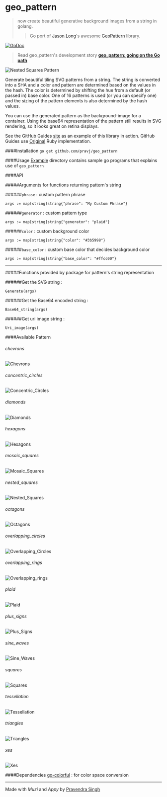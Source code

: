 geo_pattern
===========
> now create beautiful generative background images from a string in golang.
> > Go port of [Jason Long](https://github.com/jasonlong)'s awesome [GeoPattern](https://github.com/jasonlong/geo_pattern) library.

[![GoDoc](https://godoc.org/github.com/pravj/geo_pattern?status.svg)](http://godoc.org/github.com/pravj/geo_pattern)

> Read geo_pattern's development story [**geo_pattern: going on the Go path**](http://pravj.github.io/blog/2014/11/03/going-on-the-go-path/)

![Nested Squares Pattern](https://raw.githubusercontent.com/pravj/geo_pattern/master/examples/patterns/pattern.png)

Generate beautiful tiling SVG patterns from a string. The string is converted into a SHA and a color and pattern are determined based on the values in the hash. The color is determined by shifting the hue from a default (or passed in) base color. One of 16 patterns is used (or you can specify one) and the sizing of the pattern elements is also determined by the hash values.

You can use the generated pattern as the background-image for a container. Using the base64 representation of the pattern still results in SVG rendering, so it looks great on retina displays.

See the GitHub Guides [site](https://guides.github.com) as an example of this library in action. GitHub Guides use [Original](https://github.com/jasonlong/geo_pattern) Ruby implementation.

####Installation
`go get github.com/pravj/geo_pattern`

####Usage
[Example](https://github.com/pravj/geo_pattern/tree/master/examples) directory contains sample go programs that explains use of `geo_pattern`

####API

#####Arguments for functions returning pattern's string

######`phrase` : custom pattern phrase
```
args := map[string]string{"phrase": "My Custom Phrase"}
```

######`generator` : custom pattern type
```
args := map[string]string{"generator": "plaid"}
```

######`color` : custom background color
```
args := map[string]string{"color": "#3b5998"}
```

######`base_color` : custom base color that decides background color
```
args := map[string]string{"base_color": "#ffcc00"}
```
---
#####Functions provided by package for pattern's string representation

######Get the SVG string :
```
Generate(args)
```
######Get the Base64 encoded string :
```
Base64_string(args)
```
######Get uri image string :
```
Uri_image(args)
```

####Available Pattern

###### chevrons
![Chevrons](https://raw.githubusercontent.com/pravj/geo_pattern/master/examples/patterns/chevrons.png)

###### concentric_circles
![Concentric_Circles](https://raw.githubusercontent.com/pravj/geo_pattern/master/examples/patterns/concentric_circles.png)

###### diamonds
![Diamonds](https://raw.githubusercontent.com/pravj/geo_pattern/master/examples/patterns/diamonds.png)

###### hexagons
![Hexagons](https://raw.githubusercontent.com/pravj/geo_pattern/master/examples/patterns/hexagons.png)

###### mosaic_squares
![Mosaic_Squares](https://raw.githubusercontent.com/pravj/geo_pattern/master/examples/patterns/mosaic_squares.png)

###### nested_squares
![Nested_Squares](https://raw.githubusercontent.com/pravj/geo_pattern/master/examples/patterns/nested_squares.png)

###### octagons
![Octagons](https://raw.githubusercontent.com/pravj/geo_pattern/master/examples/patterns/octagons.png)

###### overlapping_circles
![Overlapping_Circles](https://raw.githubusercontent.com/pravj/geo_pattern/master/examples/patterns/overlapping_circles.png)

###### overlapping_rings
![Overlapping_rings](https://raw.githubusercontent.com/pravj/geo_pattern/master/examples/patterns/overlapping_rings.png)

###### plaid
![Plaid](https://raw.githubusercontent.com/pravj/geo_pattern/master/examples/patterns/plaid.png)

###### plus_signs
![Plus_Signs](https://raw.githubusercontent.com/pravj/geo_pattern/master/examples/patterns/plus_signs.png)

###### sine_waves
![Sine_Waves](https://raw.githubusercontent.com/pravj/geo_pattern/master/examples/patterns/sine_waves.png)

###### squares
![Squares](https://raw.githubusercontent.com/pravj/geo_pattern/master/examples/patterns/squares.png)

###### tessellation
![Tessellation](https://raw.githubusercontent.com/pravj/geo_pattern/master/examples/patterns/tessellation.png)

###### triangles
![Triangles](https://raw.githubusercontent.com/pravj/geo_pattern/master/examples/patterns/triangles.png)

###### xes
![Xes](https://raw.githubusercontent.com/pravj/geo_pattern/master/examples/patterns/xes.png)

####Dependencies
[go-colorful](https://github.com/lucasb-eyer/go-colorful) : for color space conversion

---

Made with *Muzi* and *Appy* by [Pravendra Singh](https://pravj.github.io)
